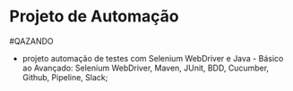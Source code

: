 # Projeto de Automação 
#QAZANDO

- projeto automação de testes com Selenium WebDriver e Java - Básico ao Avançado: Selenium WebDriver, Maven, JUnit, BDD, Cucumber, Github, Pipeline, Slack;

